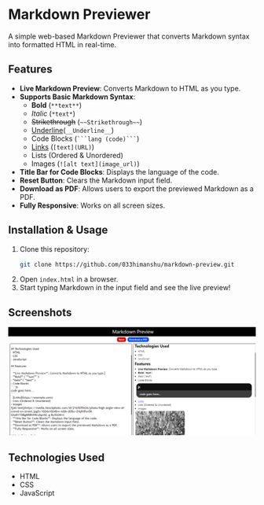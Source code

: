 # Markdown Previewer

A simple web-based Markdown Previewer that converts Markdown syntax into formatted HTML in real-time.

## Features

- **Live Markdown Preview**: Converts Markdown to HTML as you type.
- **Supports Basic Markdown Syntax**:
  - **Bold** (`**text**`)
  - *Italic* (`*text*`)
  - ~~Strikethrough~~ (`~~Strikethrough~~`)
  - <ins>Underline</ins>(`__Underline__`)
  - Code Blocks (`
  ```lang (code)```
  `)
  - [Links](https://example.com) (`[text](URL)`)
  - Lists (Ordered & Unordered)
  - Images (`![alt text](image_url)`)  
- **Title Bar for Code Blocks**: Displays the language of the code.
- **Reset Button**: Clears the Markdown input field.
- **Download as PDF**: Allows users to export the previewed Markdown as a PDF.
- **Fully Responsive**: Works on all screen sizes.

## Installation & Usage

1. Clone this repository:
   ```bash
   git clone https://github.com/033himanshu/markdown-preview.git
   ```
2. Open `index.html` in a browser.
3. Start typing Markdown in the input field and see the live preview!

## Screenshots

![Markdown Previewer](demo/1.PNG)

## Technologies Used
- HTML
- CSS
- JavaScript

